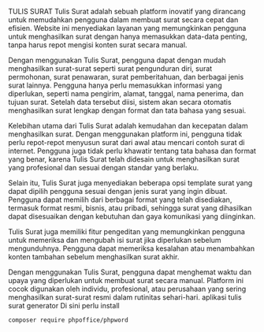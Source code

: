 TULIS SURAT
Tulis Surat adalah sebuah platform inovatif yang dirancang untuk memudahkan pengguna dalam membuat surat secara cepat dan efisien. Website ini menyediakan layanan yang memungkinkan pengguna untuk menghasilkan surat dengan hanya memasukkan data-data penting, tanpa harus repot mengisi konten surat secara manual.

Dengan menggunakan Tulis Surat, pengguna dapat dengan mudah menghasilkan surat-surat seperti surat pengunduran diri, surat permohonan, surat penawaran, surat pemberitahuan, dan berbagai jenis surat lainnya. Pengguna hanya perlu memasukkan informasi yang diperlukan, seperti nama pengirim, alamat, tanggal, nama penerima, dan tujuan surat. Setelah data tersebut diisi, sistem akan secara otomatis menghasilkan surat lengkap dengan format dan tata bahasa yang sesuai.

Kelebihan utama dari Tulis Surat adalah kemudahan dan kecepatan dalam menghasilkan surat. Dengan menggunakan platform ini, pengguna tidak perlu repot-repot menyusun surat dari awal atau mencari contoh surat di internet. Pengguna juga tidak perlu khawatir tentang tata bahasa dan format yang benar, karena Tulis Surat telah didesain untuk menghasilkan surat yang profesional dan sesuai dengan standar yang berlaku.

Selain itu, Tulis Surat juga menyediakan beberapa opsi template surat yang dapat dipilih pengguna sesuai dengan jenis surat yang ingin dibuat. Pengguna dapat memilih dari berbagai format yang telah disediakan, termasuk format resmi, bisnis, atau pribadi, sehingga surat yang dihasilkan dapat disesuaikan dengan kebutuhan dan gaya komunikasi yang diinginkan.

Tulis Surat juga memiliki fitur pengeditan yang memungkinkan pengguna untuk memeriksa dan mengubah isi surat jika diperlukan sebelum mengunduhnya. Pengguna dapat memeriksa kesalahan atau menambahkan konten tambahan sebelum menghasilkan surat akhir.

Dengan menggunakan Tulis Surat, pengguna dapat menghemat waktu dan upaya yang diperlukan untuk membuat surat secara manual. Platform ini cocok digunakan oleh individu, profesional, atau perusahaan yang sering menghasilkan surat-surat resmi dalam rutinitas sehari-hari.
aplikasi tulis surat generator
Di sini perlu install 

```bash
composer require phpoffice/phpword
```
